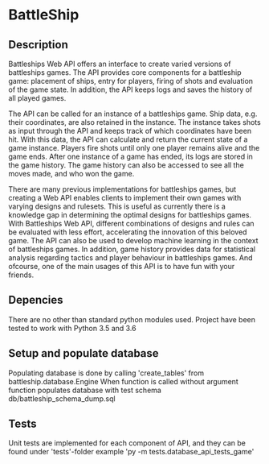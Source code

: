 # BattleShip

## Description

Battleships Web API offers an interface to create varied versions of battleships games. The API provides core components for a battleship game: placement of ships, entry for players, firing of shots and evaluation of the game state. In addition, the API keeps logs and saves the history of all played games.

The API can be called for an instance of a battleships game. Ship data, e.g. their coordinates, are also retained in the instance. The instance takes shots as input through the API and keeps track of which coordinates have been hit. With this data, the API can calculate and return the current state of a game instance. Players fire shots until only one player remains alive and the game ends. After one instance of a game has ended, its logs are stored in the game history. The game history can also be accessed to see all the moves made, and who won the game.

There are many previous implementations for battleships games, but creating a Web API enables clients to implement their own games with varying designs and rulesets. This is useful as currently there is a knowledge gap in determining the optimal designs for battleships games. With Battleships Web API, different combinations of designs and rules can be evaluated with less effort, accelerating the innovation of this beloved game. The API can also be used to develop machine learning in the context of battleships games. In addition, game history provides data for statistical analysis regarding tactics and player behaviour in battleships games. And ofcourse, one of the main usages of this API is to have fun with your friends.

## Depencies

There are no other than standard python modules used. Project have been tested to work with Python 3.5 and 3.6

## Setup and populate database

Populating database is done by calling 'create_tables' from battleship.database.Engine 
When function is called without argument function populates database with test schema db/battleship_schema_dump.sql

## Tests

Unit tests are implemented for each component of API, and they can be found under 'tests'-folder 
example 'py -m tests.database_api_tests_game'
